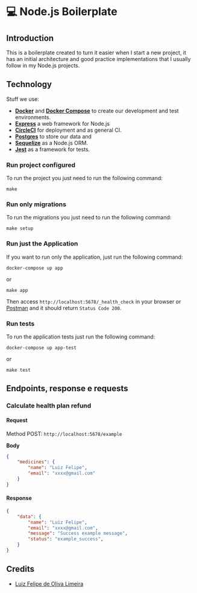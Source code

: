 # :computer: Node.js Boilerplate

## Introduction

This is a boilerplate created to turn it easier when I start a new project, it has an initial architecture and good practice implementations that I usually follow in my Node.js projects.

## Technology
Stuff we use:
- **[Docker](https://docs.docker.com)** and **[Docker Compose](https://docs.docker.com/compose/)** to create our development and test environments.
- **[Express](https://expressjs.com/pt-br/)** a web framework for Node.js
- **[CircleCI](https://circleci.com)** for deployment and as general CI.
- **[Postgres](https://www.postgresql.org)** to store our data and 
- **[Sequelize](http://docs.sequelizejs.com)** as a Node.js ORM.
- **[Jest](https://github.com/facebook/jest)** as a framework for tests.

### Run project configured

To run the project you just need to run the following command:

```
make
```

### Run only migrations

To run the migrations you just need to run the following command:

```
make setup
```

### Run just the Application

If you want to run only the application, just run the following command:

``` 
docker-compose up app
```
or
```
make app
```

Then access `http://localhost:5678/_health_check` in your browser or [Postman](https://www.getpostman.com/) and it should return `Status Code 200`.

### Run tests

To run the application tests just run the following command:

```
docker-compose up app-test
```
or
```
make test
```

## Endpoints, response e requests

### Calculate health plan refund

#### Request

Method POST: `http://localhost:5678/example`

**Body**
```json
{
    "medicines": {
        "name": "Luiz Felipe",
        "email": "xxxx@gmail.com"
    }
}
```

#### Response

```JSON
{
    "data": {
        "name": "Luiz Felipe",
        "email": "xxxx@gmail.com",
        "message": "Success example message",
        "status": "example_success",
    }
}
```

## Credits

- [Luiz Felipe de Oliva Limeira](https://github.com/lflimeira)

